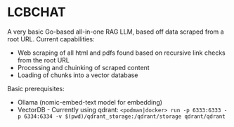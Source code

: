 # LCBCHAT
A very basic Go-based all-in-one RAG LLM, based off data scraped from a root URL. Current capabilities:
- Web scraping of all html and pdfs found based on recursive link checks from the root URL
- Processing and chuinking of scraped content
- Loading of chunks into a vector database

Basic prerequisites:
- Ollama (nomic-embed-text model for embedding)
- VectorDB - Currently using qdrant: `<podman|docker> run -p 6333:6333 -p 6334:6334 -v $(pwd)/qdrant_storage:/qdrant/storage qdrant/qdrant`
